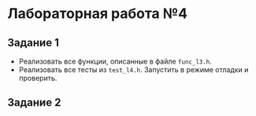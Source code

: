﻿# Лабораторная работа №4

## Задание 1
 * Реализовать все функции, описанные в файле `func_l3.h`. 
 * Реализовать все тесты из `test_l4.h`. Запустить в режиме отладки и проверить.

## Задание 2
